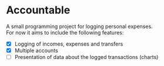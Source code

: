 # Accountable
A small programming project for logging personal expenses.\
For now it aims to include the following features:
- [x] Logging of incomes, expenses and transfers
- [x] Multiple accounts
- [ ] Presentation of data about the logged transactions (charts)
